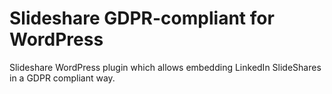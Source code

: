 Slideshare
GDPR-compliant for WordPress
==========

Slideshare WordPress plugin which allows embedding LinkedIn SlideShares in a GDPR compliant way.
